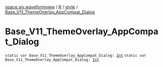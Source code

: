 [space.siy.waveformview](../../index.md) / [R](../index.md) / [style](index.md) / [Base_V11_ThemeOverlay_AppCompat_Dialog](./-base_-v11_-theme-overlay_-app-compat_-dialog.md)

# Base_V11_ThemeOverlay_AppCompat_Dialog

`static var Base_V11_ThemeOverlay_AppCompat_Dialog: `[`Int`](https://kotlinlang.org/api/latest/jvm/stdlib/kotlin/-int/index.html)
`static var Base_V11_ThemeOverlay_AppCompat_Dialog: `[`Int`](https://kotlinlang.org/api/latest/jvm/stdlib/kotlin/-int/index.html)